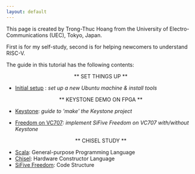 ```yaml
---
layout: default
---
```


This page is created by Trong-Thuc Hoang from the University of Electro-Communications (UEC), Tokyo, Japan.

First is for my self-study, second is for helping newcomers to understand RISC-V.

The guide in this tutorial has the following contents:

<p style="text-align:center">** SET THINGS UP **</p>

- [Initial setup](./init.md) : *set up a new Ubuntu machine & install tools*

<p style="text-align:center">** KEYSTONE DEMO ON FPGA **</p>

- [Keystone](./keystone.md): *guide to 'make' the Keystone project*

- [Freedom on VC707](./vc707.md): *implement SiFive Freedom on VC707 with/without Keystone*

<p style="text-align:center">** CHISEL STUDY **</p>

- [Scala](./scala.md): General-purpose Programming Language
- [Chisel](./chisel.md): Hardware Constructor Language
- [SiFive Freedom](freedom.md): Code Structure
